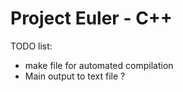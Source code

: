 Project Euler - C++
===================
TODO list:
- make file for automated compilation
- Main output to text file ?
